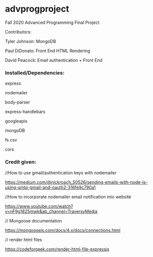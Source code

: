 # advprogproject
Fall 2020 Advanced Programming Final Project

Contributors:

Tyler Johnson: MongoDB

Paul DiDonato: Front End HTML Rendering

David Peacock: Email authentication + Front End 


### Installed/Dependencies:

express

nodemailer

body-parser

express-handlebars

googleapis

mongoDB

fs csv

cors 


### Credit given:

//How to use gmail/authentication keys with nodemailer

https://medium.com/@nickroach_50526/sending-emails-with-node-js-using-smtp-gmail-and-oauth2-316fe9c790a1


//How to incorporate nodemailer email notification into website

https://www.youtube.com/watch?v=nF9g1825mwk&ab_channel=TraversyMedia



// Mongoose documentation

https://mongoosejs.com/docs/4.x/docs/connections.html


// render html files

https://codeforgeek.com/render-html-file-expressjs

